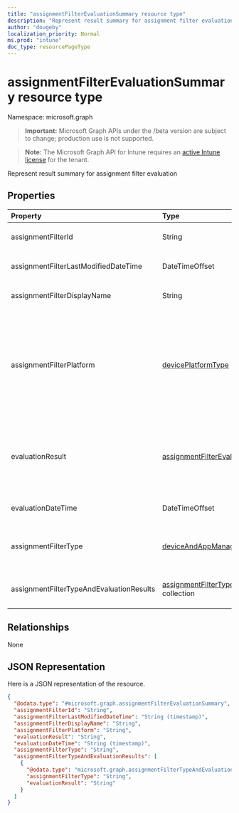 ```yaml
---
title: "assignmentFilterEvaluationSummary resource type"
description: "Represent result summary for assignment filter evaluation"
author: "dougeby"
localization_priority: Normal
ms.prod: "intune"
doc_type: resourcePageType
---
```


# assignmentFilterEvaluationSummary resource type

Namespace: microsoft.graph

> **Important:** Microsoft Graph APIs under the /beta version are subject to change; production use is not supported.

> **Note:** The Microsoft Graph API for Intune requires an [active Intune license](https://go.microsoft.com/fwlink/?linkid=839381) for the tenant.

Represent result summary for assignment filter evaluation

## Properties
|Property|Type|Description|
|:---|:---|:---|
|assignmentFilterId|String|Unique identifier for the assignment filter object|
|assignmentFilterLastModifiedDateTime|DateTimeOffset|The time the assignment filter was last modified.|
|assignmentFilterDisplayName|String|The admin defined name for assignment filter.|
|assignmentFilterPlatform|[devicePlatformType](../resources/intune-policyset-deviceplatformtype.md)|The platform for which this assignment filter is created. Possible values are: `android`, `androidForWork`, `iOS`, `macOS`, `windowsPhone81`, `windows81AndLater`, `windows10AndLater`, `androidWorkProfile`, `unknown`.|
|evaluationResult|[assignmentFilterEvaluationResult](../resources/intune-policyset-assignmentfilterevaluationresult.md)|Assignment filter evaluation result. Possible values are: `unknown`, `match`, `notMatch`, `inconclusive`, `failure`, `notEvaluated`.|
|evaluationDateTime|DateTimeOffset|The time assignment filter was evaluated.|
|assignmentFilterType|[deviceAndAppManagementAssignmentFilterType](../resources/intune-shared-deviceandappmanagementassignmentfiltertype.md)|Indicate filter type either include or exclude. Possible values are: `none`, `include`, `exclude`.|
|assignmentFilterTypeAndEvaluationResults|[assignmentFilterTypeAndEvaluationResult](../resources/intune-policyset-assignmentfiltertypeandevaluationresult.md) collection|A collection of filter types and their corresponding evaluation results.|

## Relationships
None

## JSON Representation
Here is a JSON representation of the resource.
<!-- {
  "blockType": "resource",
  "@odata.type": "microsoft.graph.assignmentFilterEvaluationSummary"
}
-->
``` json
{
  "@odata.type": "#microsoft.graph.assignmentFilterEvaluationSummary",
  "assignmentFilterId": "String",
  "assignmentFilterLastModifiedDateTime": "String (timestamp)",
  "assignmentFilterDisplayName": "String",
  "assignmentFilterPlatform": "String",
  "evaluationResult": "String",
  "evaluationDateTime": "String (timestamp)",
  "assignmentFilterType": "String",
  "assignmentFilterTypeAndEvaluationResults": [
    {
      "@odata.type": "microsoft.graph.assignmentFilterTypeAndEvaluationResult",
      "assignmentFilterType": "String",
      "evaluationResult": "String"
    }
  ]
}
```






